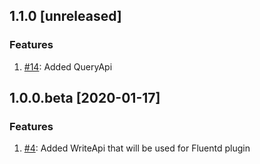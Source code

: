 ## 1.1.0 [unreleased]

### Features
1. [#14](https://github.com/influxdata/influxdb-client-ruby/issues/14): Added QueryApi
 
## 1.0.0.beta [2020-01-17]

### Features
1. [#4](https://github.com/influxdata/influxdb-client-ruby/pull/4): Added WriteApi that will be used for Fluentd plugin
 
